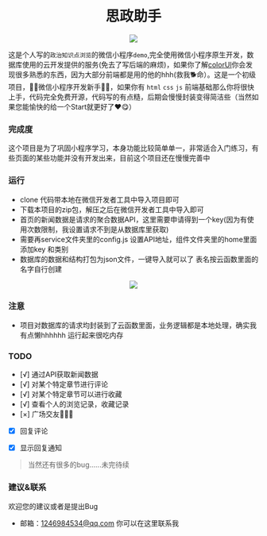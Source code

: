 <h1 align="center">思政助手</h1>
<p align="center"><img src="https://img.shields.io/badge/version-1.0-red.svg"></p>

这是个人写的`政治知识点浏览`的微信小程序`demo`,完全使用微信小程序原生开发，数据库使用的云开发提供的服务(免去了写后端的麻烦)，如果你了解<a href="https://github.com/weilanwl/ColorUI" >colorUI</a>你会发现很多熟悉的东西，因为大部分前端都是用的他的hhh(救我🐕命）。这是一个初级项目，🤹‍♀️微信小程序开发新手🤹‍♀️，如果你有 `html` `css` `js` 前端基础那么你将很快上手，代码完全免费开源，代码写的有点糙，后期会慢慢封装变得简洁些（当然如果您能愉快的给一个Start就更好了❤😋）


### 完成度

这个项目是为了巩固小程序学习，本身功能比较简单单一，非常适合入门练习，有些页面的某些功能并没有开发出来，目前这个项目还在慢慢完善中


### 运行

* clone 代码带本地在微信开发者工具中导入项目即可
* 下载本项目的zip包，解压之后在微信开发者工具中导入即可
* 首页的新闻数据是请求的聚合数据API，这里需要申请得到一个key(因为有使用次数限制，我设置请求不到是从数据库里获取)
* 需要再service文件夹里的config.js 设置API地址，组件文件夹里的home里面添加key 和类别
* 数据库的数据和结构打包为json文件，一键导入就可以了 表名按云函数里面的名字自行创建
<P align="center">
<img src="http://www.sanshididi.xyz/xql/Main/assets/images/mini.png" />
</p>

### 注意

* 项目对数据库的请求均封装到了云函数里面，业务逻辑都是本地处理，确实我有点懒hhhhhh 运行起来很吃内存

### TODO
  - [√] 通过API获取新闻数据
  - [√] 对某个特定章节进行评论
  - [√] 对某个特定章节可以进行收藏
  - [√] 查看个人的浏览记录，收藏记录
  - [×] 广场交友🐛🐛🐛
  - [x] 回复评论
  - [x] 显示回复通知

  
> 当然还有很多的bug......未完待续

###  建议&联系

欢迎您的建议或者是提出Bug

  * 邮箱：1246984534@qq.com 你可以在这里联系我
